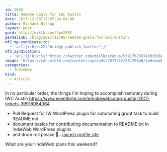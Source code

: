 ```yaml
---
id: 2892
title: Remote Goals for IWC Austin
date: 2017-12-08T17:07:24-04:00
author: Michael Bishop
layout: post
guid: http://miklb.com/?p=2892
permalink: /blog/2017/12/08/remote-goals-for-iwc-austin/
mf2_mp-syndicate-to:
  - 'a:1:{i:0;s:22:"bridgy-publish_twitter";}'
mf2_syndication:
  - 'a:1:{i:0;s:51:"https://twitter.com/miklb/status/939176759743930368";}'
image: 'https://cdn.miklb.com/content/uploads/2017/12/08170546/indiewebcamp-logo-lockup-color%403x.png'
categories:
  - IndieWeb
kind:
  - Article
---
```

In no particular order, the things I'm hoping to accomplish remotely during IWC Austin <https://www.eventbrite.com/e/indiewebcamp-austin-2017-tickets-39918084064>

* Pull Request for IW WordPress plugin for automating grunt task to build README.md
* document basics for contributing documentation to README.txt in IndieWeb WordPress plugins
* and drum roll please 🥁…[launch profile site](https://miklb.com/2017/11/towards-an-indieweb-way-of-life-public-profile/)

What are your IndieWeb plans this weekend?